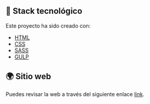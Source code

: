## 📌 Stack tecnológico
Este proyecto ha sido creado con:
- [HTML](https://developer.mozilla.org/es/docs/Web/HTML)
- [CSS](https://developer.mozilla.org/es/docs/Web/CSS)
- [SASS](https://sass-lang.com/)
- [GULP](https://gulpjs.com/)

## 🌍 Sitio web

Puedes revisar la web a través del siguiente enlace [link](https://cafeteria-bca.netlify.app/).